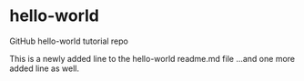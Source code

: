 # hello-world
GitHub hello-world tutorial repo

This is a newly added line to the hello-world readme.md file
...and one more added line as well.
